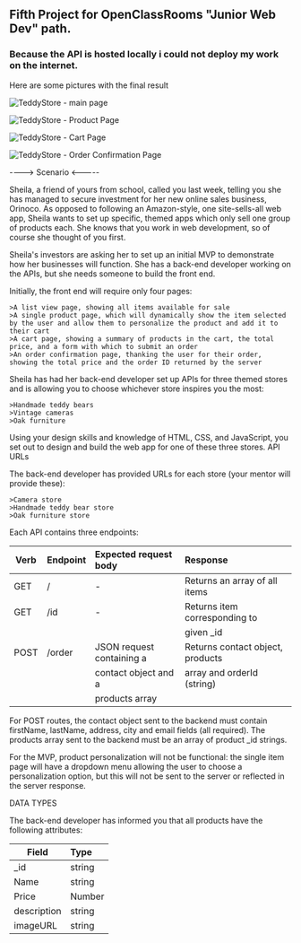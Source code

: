 ## Fifth Project for OpenClassRooms "Junior Web Dev" path. 


### Because the API is hosted locally i could not deploy my work on the internet.
Here are some pictures with the final result


![TeddyStore - main page](https://user-images.githubusercontent.com/46979043/54190307-ded75700-44b3-11e9-9e0f-b9889c59f32d.jpg)

![TeddyStore - Product Page](https://user-images.githubusercontent.com/46979043/54190309-df6fed80-44b3-11e9-9eef-551d774aad2f.png)

![TeddyStore - Cart Page](https://user-images.githubusercontent.com/46979043/54190305-ded75700-44b3-11e9-92be-b074f3282db8.png)

![TeddyStore - Order Confirmation Page](https://user-images.githubusercontent.com/46979043/54190308-ded75700-44b3-11e9-9936-122486ffde3d.png)

----> Scenario <-----


Sheila, a friend of yours from school, called you last week, telling you she has managed to secure investment for her new online sales business, Orinoco. As opposed to following an Amazon-style, one site-sells-all web app, Sheila wants to set up specific, themed apps which only sell one group of products each. She knows that you work in web development, so of course she thought of you first.

Sheila's investors are asking her to set up an initial MVP to demonstrate how her businesses will function. She has a back-end developer working on the APIs, but she needs someone to build the front end.

Initially, the front end will require only four pages:

    >A list view page, showing all items available for sale
    >A single product page, which will dynamically show the item selected by the user and allow them to personalize the product and add it to their cart
    >A cart page, showing a summary of products in the cart, the total price, and a form with which to submit an order
    >An order confirmation page, thanking the user for their order, showing the total price and the order ID returned by the server

Sheila has had her back-end developer set up APIs for three themed stores and is allowing you to choose whichever store inspires you the most:

    >Handmade teddy bears
    >Vintage cameras
    >Oak furniture

Using your design skills and knowledge of HTML, CSS, and JavaScript, you set out to design and build the web app for one of these three stores.
API URLs

The back-end developer has provided URLs for each store (your mentor will provide these):

    >Camera store
    >Handmade teddy bear store
    >Oak furniture store


Each API contains three endpoints:

| Verb | Endpoint | Expected request body      | Response						   |
| -----| :--------| :--------------------------| :---------------------------------|
| GET  | /        | -                          | Returns an array of all items     |
| GET  | /id      | -                          | Returns item corresponding to     |
| 	   |		  |						       |  given _id                        |
| POST | /order   | JSON request containing a  | Returns contact object, products  | 
| 	   |		  |	    contact object and a   | array and orderId (string)        |
|	   |		  |	    products array         | 								   |


For POST routes, the contact object sent to the backend must contain firstName, lastName, address, city and email fields (all required). The products array sent to the backend must be an array of product _id strings.

For the MVP, product personalization will not be functional: the single item page will have a dropdown menu allowing the user to choose a personalization option, but this will not be sent to the server or reflected in the server response.

DATA TYPES

The back-end developer has informed you that all products have the following attributes:

| Field         | Type          |
| ------------- |:--------------|
| _id           | string        |
| Name          | string        |
| Price         | Number        |
| description   | string        |
| imageURL      | string        |
